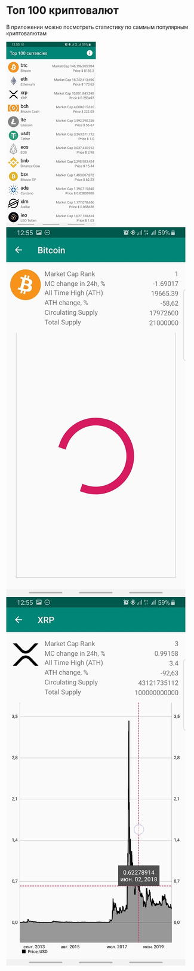 # Топ 100 криптовалют

 В приложении можно посмотреть статистику по саммым популярным криптовалютам
 
![](imgForReadMe/1.jpg)  
![](imgForReadMe/2.jpg)
![](imgForReadMe/3.jpg)
